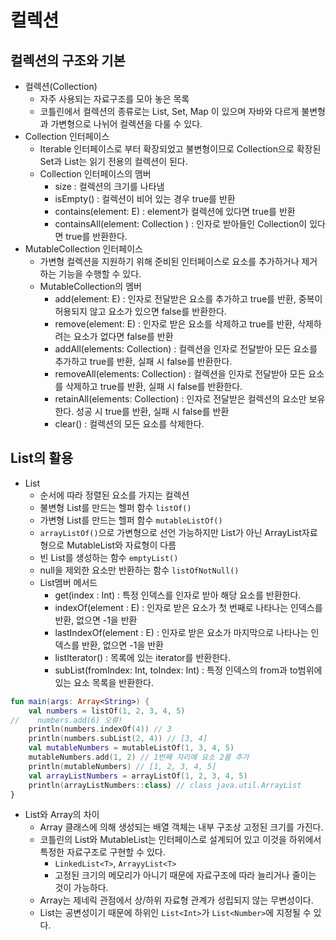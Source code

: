 # 컬렉션
## 컬렉션의 구조와 기본
+ 컬렉션(Collection)
	+ 자주 사용되는 자료구조를 모아 놓은 목록
	+ 코틀린에서 컬렉션의 종류로는 List, Set, Map 이 있으며 자바와 다르게 불변형과 가변형으로 나뉘어 컬렉션을 다룰 수 있다.
+ Collection 인터페이스
	+ Iterable 인터페이스로 부터 확장되었고 불변형이므로 Collection으로 확장된 Set과 List는 읽기 전용의 컬렉션이 된다.
	+ Collection 인터페이스의 맴버
		+ size : 컬렉션의 크기를 나타냄
		+ isEmpty() : 컬렉션이 비어 있는 경우 true를 반환
		+ contains(element: E) : element가 컬렉션에 있다면 true를 반환
		+ containsAll(element: Collection <E>) : 인자로 받아들인 Collection이 있다면 true를 반환한다.
+ MutableCollection 인터페이스
	+ 가변형 컬렉션을 지원하기 위해 준비된 인터페이스로 요소를 추가하거나 제거하는 기능을 수행할 수 있다.
	+ MutableCollection의 멤버
		+ add(element: E) : 인자로 전달받은 요소를 추가하고 true를 반환, 중복이 허용되지 않고 요소가 있으면 false를 반환한다.
		+ remove(element: E) : 인자로 받은 요소를 삭제하고 true를 반환, 삭제하려는 요소가 없다면 false를 반환
		+ addAll(elements: Collection<E>) : 컬렉션을 인자로 전달받아 모든 요소를 추가하고 true를 반환, 실패 시 false를 반환한다.
		+ removeAll(elements: Collection<E>) : 컬렉션을 인자로 전달받아 모든 요소를 삭제하고 true를 반환, 실패 시 false를 반환한다.
		+ retainAll(elements: Collection<E>) : 인자로 전달받은 컬렉션의 요소만 보유한다. 성공 시 true를 반환, 실패 시 false를 반환
		+ clear() : 컬렉션의 모든 요소를 삭제한다.
## List의 활용
+ List
	+ 순서에 따라 정렬된 요소를 가지는 컬렉션
	+ 불변형 List를 만드는 헬퍼 함수 ```listOf()```
	+ 가변형 List를 만드는 헬퍼 함수 ```mutableListOf()```
	+ ```arrayListOf()```으로 가변형으로 선언 가능하지만 List가 아닌 ArrayList자료형으로 MutableList와 자료형이 다름
	+ 빈 List를 생성하는 함수 ```emptyList()```
	+ null을 제외한 요소만 반환하는 함수 ```listOfNotNull()```
	+ List멤버 메서드
		+ get(index : Int) : 특정 인덱스를 인자로 받아 해당 요소를 반환한다.
		+ indexOf(element : E) : 인자로 받은 요소가 첫 번째로 나타나는 인덱스를 반환, 없으면 -1을 반환
		+ lastIndexOf(element : E) : 인자로 받은 요소가 마지막으로 나타나는 인덱스를 반환, 없으면 -1을 반환
		+ listIterator() : 목록에 있는 iterator를 반환한다.
		+ subList(fromIndex: Int, toIndex: Int) : 특정 인덱스의 from과 to범위에 있는 요소 목록을 반환한다.
```kotlin
fun main(args: Array<String>) {
    val numbers = listOf(1, 2, 3, 4, 5)
//    numbers.add(6) 오류!
    println(numbers.indexOf(4)) // 3
    println(numbers.subList(2, 4)) // [3, 4]
    val mutableNumbers = mutableListOf(1, 3, 4, 5)
    mutableNumbers.add(1, 2) // 1번째 자리에 요소 2를 추가
    println(mutableNumbers) // [1, 2, 3, 4, 5]
    val arrayListNumbers = arrayListOf(1, 2, 3, 4, 5)
    println(arrayListNumbers::class) // class java.util.ArrayList
}
```
+ List와 Array의 차이
	+ Array 클래스에 의해 생성되는 배열 객체는 내부 구조상 고정된 크기를 가진다.
	+ 코틀린의 List와 MutableList는 인터페이스로 설계되어 있고 이것을 하위에서 특정한 자료구조로 구현할 수 있다.
		+ `LinkedList<T>`, `ArrayyList<T>`
		+ 고정된 크기의 메모리가 아니기 때문에 자료구조에 따라 늘리거나 줄이는 것이 가능하다.
	+ Array는 제네릭 관점에서 상/하위 자료형 관계가 성립되지 않는 무변성이다.
	+ List는 공변성이기 때문에 하위인 `List<Int>`가 `List<Number>`에 지정될 수 있다.